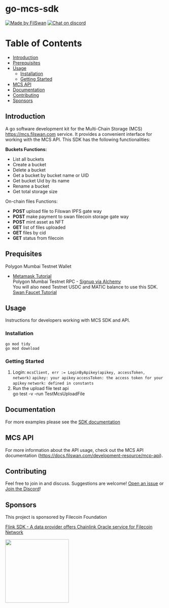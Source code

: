 # go-mcs-sdk

[![Made by FilSwan](https://img.shields.io/badge/made%20by-FilSwan-green.svg)](https://www.filswan.com/)
[![Chat on discord](https://img.shields.io/badge/join%20-discord-brightgreen.svg)](https://discord.com/invite/KKGhy8ZqzK)

# Table of Contents <!-- omit in toc -->

- [Introduction](#introduction)
- [Prerequisites](#prerequisites)
- [Usage](#usage)
    - [Installation](#installation)
    - [Getting Started](#getting-started)
- [MCS API](#mcs-api)
- [Documentation](#documentation)
- [Contributing](#contributing)
- [Sponsors](#Sponsors)

## Introduction

A go software development kit for the Multi-Chain Storage (MCS) https://mcs.filswan.com service. It provides a
convenient interface for working with the MCS API. This SDK has the following functionalities:

**Buckets Functions:**
- List all buckets
- Create a bucket
- Delete a bucket
- Get a bucket by bucket name or UID
- Get bucket Uid by its name
- Rename a bucket
- Get total storage size

On-chain files Functions:
- **POST** upload file to Filswan IPFS gate way
- **POST** make payment to swan filecoin storage gate way
- **POST** mint asset as NFT
- **GET** list of files uploaded
- **GET** files by cid
- **GET** status from filecoin

## Prequisites

Polygon Mumbai Testnet Wallet

- [Metamask Tutorial](https://docs.filswan.com/getting-started/beginner-walkthrough/public-testnet/setup-metamask) \
  Polygon Mumbai Testnet RPC - [Signup via Alchemy](https://www.alchemy.com/) \
  You will also need Testnet USDC and MATIC balance to use this
  SDK. [Swan Faucet Tutorial](https://docs.filswan.com/development-resource/swan-token-contract/acquire-testnet-usdc-and-matic-tokens)


## Usage

Instructions for developers working with MCS SDK and API.

### Installation

```
go mod tidy
go mod download
```

### Getting Started
1. Login: `mcsClient, err := LoginByApikey(apikey, accessToken, network)`
   `apikey: your apikey`
   `accessToken: the access token for your apikey`
   `network: defined in constants`
2. Run the upload file test api   <br>
   go test -v -run TestMcsUploadFile

## Documentation

For more examples please see the [SDK documentation](https://docs.filswan.com/multi-chain-storage/developer-quickstart/sdk)

## MCS API

For more information about the API usage, check out the MCS API
documentation (https://docs.filswan.com/development-resource/mcp-api).

## Contributing

Feel free to join in and discuss. Suggestions are welcome! [Open an issue](https://github.com/filswan/python-mcs-sdk/issues) or [Join the Discord](https://discord.com/invite/KKGhy8ZqzK)!

## Sponsors

This project is sponsored by Filecoin Foundation

[Flink SDK - A data provider offers Chainlink Oracle service for Filecoin Network ](https://github.com/filecoin-project/devgrants/issues/463)

<img src="https://github.com/filswan/flink/blob/main/filecoin.png" width="200">